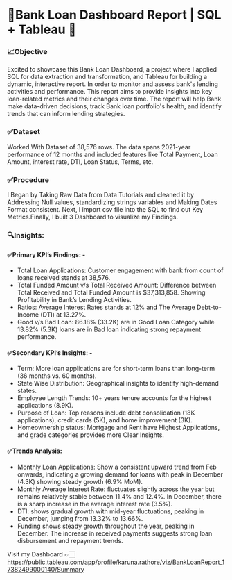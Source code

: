 # 💼Bank Loan Dashboard Report | SQL + Tableau 🏦
### 📈Objective
Excited to showcase this Bank Loan Dashboard, a project where I applied SQL for data extraction and transformation, and Tableau for building a dynamic, interactive report. In order to monitor and assess bank's lending activities and performance. This report aims to provide insights into key loan-related metrics and their changes over time. The report will help Bank make data-driven decisions, track Bank loan portfolio's health, and identify trends that can inform lending strategies.
### ✅Dataset
Worked With Dataset of 38,576 rows. The data spans 2021-year performance of 12 months and included features like Total Payment, Loan Amount, interest rate, DTI, Loan Status, Terms, etc.
### ✅Procedure
I Began by Taking Raw Data from Data Tutorials and cleaned it by Addressing Null values, standardizing strings variables and Making Dates Format consistent. Next, I import csv file into the SQL to find out Key Metrics.Finally, I built 3 Dashboard to visualize my Findings. 

### 🔍Insights:
#### ✅Primary KPI’s Findings: -
* Total Loan Applications: Customer engagement with bank from count of loans received stands at 38,576.
* Total Funded Amount v/s Total Received Amount: Difference between Total Received and Total Funded Amount is $37,313,858. Showing Profitability in Bank’s Lending Activities.
* Ratios: Average Interest Rates stands at 12% and The Average Debt-to-Income (DTI) at 13.27%. 
* Good v/s Bad Loan: 86.18% (33.2K) are in Good Loan Category while 13.82% (5.3K) loans are in Bad loan indicating strong repayment performance. 

#### ✅Secondary KPI’s Insights: - 
* Term: More loan applications are for short-term loans than long-term (36 months vs. 60 months).
* State Wise Distribution: Geographical insights to identify high-demand states.
* Employee Length Trends: 10+ years tenure accounts for the highest applications (8.9K).
* Purpose of Loan: Top reasons include debt consolidation (18K applications), credit cards (5K), and home improvement (3K).
* Homeownership status: Mortgage and Rent have Highest Applications, and grade categories provides more Clear Insights. 

#### ✅Trends Analysis:

* Monthly Loan Applications: Show a consistent upward trend from Feb onwards, indicating a growing demand for loans with peak in December (4.3K) showing steady growth (6.9% MoM).
* Monthly Average Interest Rate: fluctuates slightly across the year but remains relatively stable between 11.4% and 12.4%. In December, there is a sharp increase in the average interest rate (3.5%).
* DTI: shows gradual growth with mid-year fluctuations, peaking in December, jumping from 13.32% to 13.66%.
* Funding shows steady growth throughout the year, peaking in December. The increase in received payments suggests strong loan disbursement and repayment trends.

Visit my Dashboard 👉🏻
https://public.tableau.com/app/profile/karuna.rathore/viz/BankLoanReport_17382499000140/Summary
